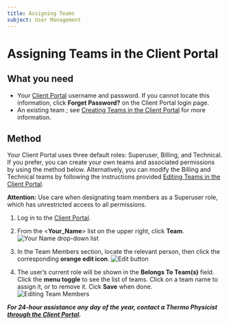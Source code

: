 ```yaml
---
title: Assigning Teams
subject: User Management
---
```


# Assigning Teams in the Client Portal

## What you need
* Your [Client Portal](https://core.thermo.io/login/) username and password. If you cannot locate this information, click **Forget Password?** on the Client Portal login page.
* An existing team ; see [Creating Teams in the Client Portal](https://www.thermo.io/how-to/client-portal/creating-teams) for more information.

## Method
Your Client Portal uses three default roles: Superuser, Billing, and Technical. If you prefer, you can create your own teams and associated permissions by using the method below. Alternatively, you can modify the Billing and Technical teams by following the instructions provided [Editing Teams in the Client Portal](https://www.thermo.io/how-to/client-portal/editing-teams). 

**Attention:** Use care when designating team members as a Superuser role, which has unrestricted access to all permissions. 

1. Log in to the [Client Portal](https://core.thermo.io/login/).
2. From the <**Your_Name**> list on the upper right, click **Team**.
   ![Your Name drop-down list](https://raw.githubusercontent.com/thermoio/docs/master/images/assigning-teams/2017-11-14_12-42-55.png)

3. In the Team Members section, locate the relevant person, then click the corresponding **orange edit icon**.
   ![Edit button](https://raw.githubusercontent.com/thermoio/docs/master/images/assigning-teams/2017-11-14_14-27-33.png)

4. The user’s current role will be shown in the **Belongs To Team(s)** field. Click the **menu toggle** to see the list of teams. Click on a team name to assign it, or to remove it.  Cick **Save** when done.
   ![Editing Team Members](https://raw.githubusercontent.com/thermoio/docs/master/images/assigning-teams/2017-11-14_14-31-34.png)
   
**_For 24-hour assistance any day of the year, contact a Thermo Physicist [through the Client Portal](https://core.thermo.io/login/)._**
